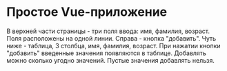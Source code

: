 # Простое Vue-приложение
В верхней части страницы - три поля ввода: имя, фамилия, возраст. Поля расположены на одной линии. 
Справа - кнопка "добавить". Чуть ниже - таблица, 3 столбца, имя, фамилия, возраст. 
При нажатии кнопки "добавить" введенные значения появляются в таблице. Добавлять можно сколько угодно значений. Пустые значения добавлять нельзя.
### 
